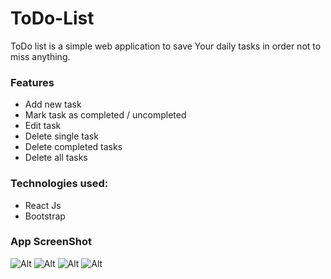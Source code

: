 # ToDo-List

ToDo list is a simple web application to save Your daily tasks in order not to miss anything.

### Features

- Add new task
- Mark task as completed / uncompleted
- Edit task
- Delete single task
- Delete completed tasks
- Delete all tasks

### Technologies used:

- React Js
- Bootstrap

### App ScreenShot

![Alt](https://raw.githubusercontent.com/SnYoussef07/Sn-Emporium/secondBranch/public/img/img1.png)
![Alt](https://raw.githubusercontent.com/SnYoussef07/Sn-Emporium/secondBranch/public/img/img2.png)
![Alt](https://raw.githubusercontent.com/SnYoussef07/Sn-Emporium/secondBranch/public/img/img3.png)
![Alt](https://raw.githubusercontent.com/SnYoussef07/Sn-Emporium/secondBranch/public/img/img4.png)



